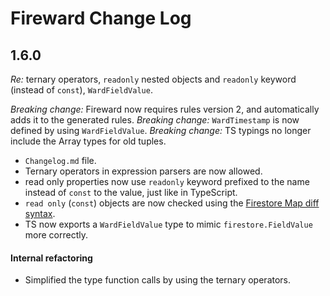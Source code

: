 # Fireward Change Log

## 1.6.0

_Re:_ ternary operators, `readonly` nested objects and `readonly` keyword (instead of `const`), `WardFieldValue`.

_Breaking change:_ Fireward now requires rules version 2, and automatically adds it to the generated rules.
_Breaking change:_ `WardTimestamp` is now defined by using `WardFieldValue`.
_Breaking change:_ TS typings no longer include the Array types for old tuples.


- `Changelog.md` file.
- Ternary operators in expression parsers are now allowed.
- read only properties now use `readonly` keyword prefixed to the name instead of `const` to the value, just like in TypeScript.
- `read only` (`const`) objects are now checked using the [Firestore Map diff syntax](https://firebase.google.com/docs/reference/rules/rules.MapDiff#changedKeys).
- TS now exports a `WardFieldValue` type to mimic `firestore.FieldValue` more correctly.

#### Internal refactoring

- Simplified the type function calls by using the ternary operators.
